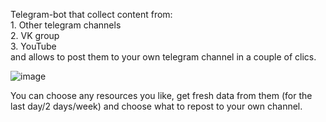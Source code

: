 Telegram-bot that collect content from: <br>
    1. Other telegram channels <br>
    2. VK group <br>
    3. YouTube <br>
and allows to post them to your own telegram channel in a couple of clics.

![image](https://github.com/alexxandra-u/telegram_channel_moderator/assets/90149266/aba725a6-3c4c-4b20-89cf-d33a40aa6041)

You can choose any resources you like, get fresh data from them (for the last day/2 days/week) and choose what to repost to your own channel.
